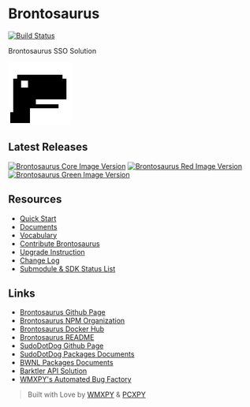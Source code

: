 # Brontosaurus

[![Build Status](//travis-ci.com/SudoDotDog/Brontosaurus.svg?branch=master)](//travis-ci.com/SudoDotDog/Brontosaurus)

Brontosaurus SSO Solution

![Brontosaurus Logo](//raw.githubusercontent.com/SudoDotDog/Brontosaurus/master/icon/transparent/icon-128x128.png)

## Latest Releases

[![Brontosaurus Core Image Version](//img.shields.io/docker/v/brontosaurus/core?label=brontosaurus%2Fcore&sort=semver)](//hub.docker.com/r/brontosaurus/core)
[![Brontosaurus Red Image Version](//img.shields.io/docker/v/brontosaurus/red?color=red&label=brontosaurus%2Fred&sort=semver)](//hub.docker.com/r/brontosaurus/red)
[![Brontosaurus Green Image Version](//img.shields.io/docker/v/brontosaurus/green?color=green&label=brontosaurus%2Fgreen&sort=semver)](//hub.docker.com/r/brontosaurus/green)

## Resources

-   [Quick Start](./quick-start.md)
-   [Documents](./documents.md)
-   [Vocabulary](./vocabulary.md)
-   [Contribute Brontosaurus](./contribute.md)
-   [Upgrade Instruction](./upgrade/upgrade.md)
-   [Change Log](./change-log.md)
-   [Submodule & SDK Status List](./submodule-sdk.md)

## Links

-   [Brontosaurus Github Page](//github.com/SudoDotDog/Brontosaurus)
-   [Brontosaurus NPM Organization](//www.npmjs.com/org/brontosaurus)
-   [Brontosaurus Docker Hub](//hub.docker.com/u/brontosaurus)
-   [Brontosaurus README](./README.md)
-   [SudoDotDog Github Page](//github.com/SudoDotDog)
-   [SudoDotDog Packages Documents](//sudo.dog)
-   [BWNL Packages Documents](//bwnl.io)
-   [Barktler API Solution](//barktler.com)
-   [WMXPY's Automated Bug Factory](//mengw.io) 

> Built with Love by [WMXPY](//github.com/WMXPY) & [PCXPY](//github.com/PCXPY)
